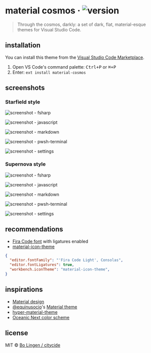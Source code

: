 # material cosmos &middot; ![version](https://flat.badgen.net/vs-marketplace/v/citycide.theme-material-cosmos)

> Through the cosmos, darkly: a set of dark, flat, material-esque themes for Visual Studio Code.

## installation

You can install this theme from the [Visual Studio Code Marketplace][market].

1. Open VS Code's command palette: <kbd>Ctrl+P</kbd> or <kbd>⌘+P</kbd>
2. Enter: `ext install material-cosmos`

## screenshots

### Starfield style

![screenshot - fsharp](https://raw.githubusercontent.com/citycide/vscode-cosmos/master/.media/starfield-fsharp.png)

![screenshot - javascript](https://raw.githubusercontent.com/citycide/vscode-cosmos/master/.media/starfield-js.png)

![screenshot - markdown](https://raw.githubusercontent.com/citycide/vscode-cosmos/master/.media/starfield-markdown.png)

![screenshot - pwsh-terminal](https://raw.githubusercontent.com/citycide/vscode-cosmos/master/.media/starfield-pwsh-terminal.png)

![screenshot - settings](https://raw.githubusercontent.com/citycide/vscode-cosmos/master/.media/starfield-settings.png)

### Supernova style

![screenshot - fsharp](https://raw.githubusercontent.com/citycide/vscode-cosmos/master/.media/supernova-fsharp.png)

![screenshot - javascript](https://raw.githubusercontent.com/citycide/vscode-cosmos/master/.media/supernova-js.png)

![screenshot - markdown](https://raw.githubusercontent.com/citycide/vscode-cosmos/master/.media/supernova-markdown.png)

![screenshot - pwsh-terminal](https://raw.githubusercontent.com/citycide/vscode-cosmos/master/.media/supernova-pwsh-terminal.png)

![screenshot - settings](https://raw.githubusercontent.com/citycide/vscode-cosmos/master/.media/supernova-settings.png)

## recommendations

* [Fira Code font](https://github.com/tonsky/FiraCode) with ligatures enabled
* [material-icon-theme](https://marketplace.visualstudio.com/items?itemName=PKief.material-icon-theme)

```json
{
  "editor.fontFamily": "'Fira Code Light', Consolas",
  "editor.fontLigatures": true,
  "workbench.iconTheme": "material-icon-theme",
}
```

## inspirations

* [Material design](https://material.io/design/)
* [@equinusocio](https://github.com/equinusocio)'s [Material theme](https://github.com/equinusocio/vsc-material-theme)
* [hyper-material-theme](https://hyper.is/plugins/hyper-material-theme)
* [Oceanic Next color scheme](https://github.com/voronianski/oceanic-next-color-scheme)

## license

MIT © [Bo Lingen / citycide](https://github.com/citycide)

[market]: https://marketplace.visualstudio.com/items?itemName=citycide.theme-material-cosmos
